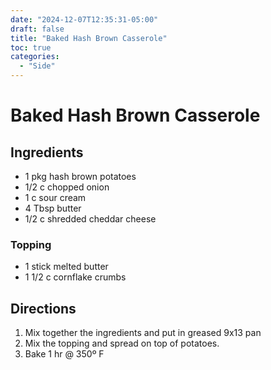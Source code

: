 ```yaml
---
date: "2024-12-07T12:35:31-05:00"
draft: false
title: "Baked Hash Brown Casserole"
toc: true
categories:
  - "Side"
---
```


# Baked Hash Brown Casserole

## Ingredients

- 1 pkg hash brown potatoes
- 1/2 c chopped onion
- 1 c sour cream
- 4 Tbsp butter
- 1/2 c shredded cheddar cheese

### Topping

- 1 stick melted butter
- 1 1/2 c cornflake crumbs

## Directions

1. Mix together the ingredients and put in greased 9x13 pan
2. Mix the topping and spread on top of potatoes.
3. Bake 1 hr @ 350º F
